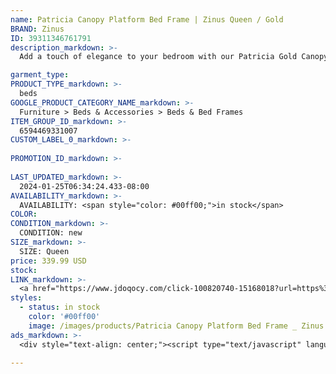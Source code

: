 ```yaml
---
name: Patricia Canopy Platform Bed Frame | Zinus Queen / Gold
BRAND: Zinus
ID: 39311346761791
description_markdown: >-
  Add a touch of elegance to your bedroom with our Patricia Gold Canopy Bed - without costing you an arm and a leg. This platform bed frame will stand out and be the centerpiece of your room with it’s beautiful gold color, combining old-school glamour aesthetics with a modern structure. Sturdy and well refined, this tall platform bed features a thick steel canopy frame with a matte gold finish that brightens any room with ease.

garment_type:
PRODUCT_TYPE_markdown: >-
  beds
GOOGLE_PRODUCT_CATEGORY_NAME_markdown: >-
  Furniture > Beds & Accessories > Beds & Bed Frames
ITEM_GROUP_ID_markdown: >-
  6594469331007
CUSTOM_LABEL_0_markdown: >-
  
PROMOTION_ID_markdown: >-
  
LAST_UPDATED_markdown: >-
  2024-01-25T06:34:24.433-08:00
AVAILABILITY_markdown: >-
  AVAILABILITY: <span style="color: #00ff00;">in stock</span>
COLOR:
CONDITION_markdown: >-
  CONDITION: new
SIZE_markdown: >-
  SIZE: Queen
price: 339.99 USD
stock: 
LINK_markdown: >-
  <a href="https://www.jdoqocy.com/click-100820740-15168018?url=https%3A%2F%2Fwww.zinus.com%2Fproducts%2Fpatricia-gold-metal-canopy-platform-bed-frame%3Fvariant%3D39311346761791" target="_blank" style="display: inline-block; padding: 10px 20px; font-size: 16px; text-align: center; text-decoration: none; cursor: pointer; border: 1px solid #3498db; color: #3498db; background-color: #fff; border-radius: 5px; transition: background-color 0.3s;">Go to Product</a>
styles:
  - status: in stock
    color: '#00ff00'
    image: /images/products/Patricia Canopy Platform Bed Frame _ Zinus Queen _ Gold/01PatriciaCanopyBed_Gold_zinus.com_-8.jpg
ads_markdown: >-
  <div style="text-align: center;"><script type="text/javascript" language="javascript" src="https://www.kqzyfj.com/placeholder-53972243?target=_top&mouseover=N"></script></div>

---
```

